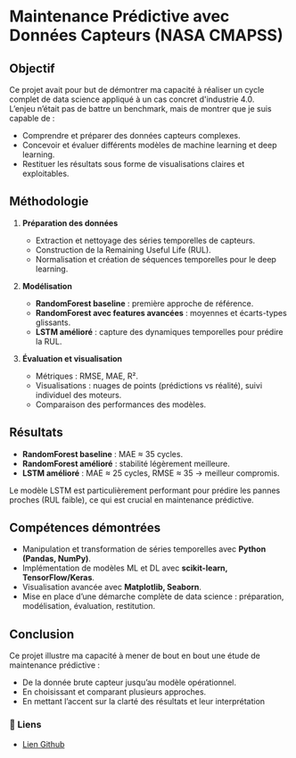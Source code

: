 # Maintenance Prédictive avec Données Capteurs (NASA CMAPSS)

## Objectif
Ce projet avait pour but de démontrer ma capacité à réaliser un cycle complet de data science appliqué à un cas concret d'industrie 4.0.  
L’enjeu n’était pas de battre un benchmark, mais de montrer que je suis capable de :
- Comprendre et préparer des données capteurs complexes.
- Concevoir et évaluer différents modèles de machine learning et deep learning.
- Restituer les résultats sous forme de visualisations claires et exploitables.

## Méthodologie
1. **Préparation des données**
   - Extraction et nettoyage des séries temporelles de capteurs.
   - Construction de la Remaining Useful Life (RUL).
   - Normalisation et création de séquences temporelles pour le deep learning.

2. **Modélisation**
   - **RandomForest baseline** : première approche de référence.
   - **RandomForest avec features avancées** : moyennes et écarts-types glissants.
   - **LSTM amélioré** : capture des dynamiques temporelles pour prédire la RUL.

3. **Évaluation et visualisation**
   - Métriques : RMSE, MAE, R².
   - Visualisations : nuages de points (prédictions vs réalité), suivi individuel des moteurs.
   - Comparaison des performances des modèles.

## Résultats
- **RandomForest baseline** : MAE ≈ 35 cycles.
- **RandomForest amélioré** : stabilité légèrement meilleure.
- **LSTM amélioré** : MAE ≈ 25 cycles, RMSE ≈ 35 → meilleur compromis.

Le modèle LSTM est particulièrement performant pour prédire les pannes proches (RUL faible), ce qui est crucial en maintenance prédictive.

## Compétences démontrées
- Manipulation et transformation de séries temporelles avec **Python (Pandas, NumPy)**.
- Implémentation de modèles ML et DL avec **scikit-learn, TensorFlow/Keras**.
- Visualisation avancée avec **Matplotlib, Seaborn**.
- Mise en place d’une démarche complète de data science : préparation, modélisation, évaluation, restitution.

## Conclusion
Ce projet illustre ma capacité à mener de bout en bout une étude de maintenance prédictive :
- De la donnée brute capteur jusqu’au modèle opérationnel.
- En choisissant et comparant plusieurs approches.
- En mettant l’accent sur la clarté des résultats et leur interprétation

### 🔗 Liens
- [Lien Github](https://github.com/Saamuel1/Projet_Maintenance_predictive)
